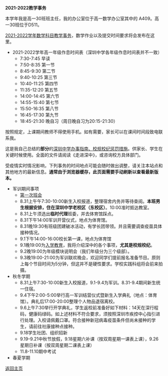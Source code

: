 **2021-2022教学事务**

本学年我是高一30班班主任，我的办公室位于高一数学办公室其中的 A409。高一30班位于D511。

[2021-2022学年数学科目教学事务](https://qiuszms.github.io/2021-2022math)，数学作业以及提交时间要求将会发布在这里。

* 2021-2022学年高一年级作息时间表（深圳中学各年级作息时间表并不一致）
  * 7:30-7:45 早读
  * 7:50-8:35 第一节
  * 8:45-9:30 第二节
  * 9:40-10:25 第三节
  * 10:40-11:25 第四节
  * 11:35-12:20 第五节
  * 14:00-14:45 第六节
  * 14:55-15:40 第七节
  * 15:50-16:35 第八节
  * 16:45-17:30 第九节
  * 18:45-21:30 晚自习（周日晚自习为20:15-21:30）

按照规定，上课期间教师不得使用手机。如有需要，家长可以在课间时间段致电联系我。

这是我自己总结的**部分**的[深圳中学办事指南、校规校纪惩罚措施](https://qiuszms.github.io/2021-2022intro2)。供家长、学生在关键时候使用。全面的文件请阅读《走进深中》，或咨询校方具体部门。

受疫情实时情况影响，下列事务的时间地点可能会随时做出调整，请关注本站点和其他地方的最新信息。**通常由于浏览器缓存，此页面需要手动刷新以查看最新版本。**

* 军训期间事项
  * [第一次班会](https://qiuszms.github.io/2021-2022intro1)
  * 8.31上午午7:30-10:00新生入校报道，整理宿舍内务并等待查阅。**本班男生根据安排，住在深圳中学老校区（东校区）**。10:00准时抵达教室。
  * 8.31上午须选出**临时代理**班委，并去体育馆踩点。
  * 8.31下午14:00军训开营仪式，地点为体育馆。
  * 8.31晚19:30有班级团建破冰活动，有学长团带领。并且需要调查疫苗具体接种情况。
  * 9.1下午14:00-16:00校长第一课，地点为体育馆
  * 9.1晚19:00为[入学教育](https://qiuszms.github.io/2021-2022intro2)，我将介绍深中的各个事项，**尤其是校规校纪**。
  * 9.2晚19:00为年级模块说明会（我们年级分为三个级部）。
  * 9.3晚19:00-21:00为军训联欢晚会，欢迎同学们提前报名准备节目。原则上每个节目时间为5分钟，但这并不是硬性要求。学校实践科组将会前来拍摄。
* 秋冬学期
  * 8.31上午7:30-10:00新生入校报道，9.1-9.4为军训。8.31-9.4期间新生统一住宿。
  * 9.4下午2:00-5:00举行高一军训结营仪式暨新生入学典礼（地点：体育馆）。典礼后17:00-20:00整理个人物品退宿离校。
  * 9.6上午7:30举行开学典礼，学生返校前准备好如下材料：14天在深行程码，健康码绿码。如上述材料不符合要求，须按照深圳市疾控中心指引进行处理。入校请佩戴口罩。符合接种新冠病毒疫苗条件但尚未接种的学生，请前往社康接种点接种。
  * 9.18学生社团、组织招新
  * 9.19-9.21中秋节放假，9.18星期六补课（按双周星期一课表上课），9.26星期日补课（按双周星期二课表上课）
  * 11.8-11.10期中考试
* 春夏学期


[返回主页](https://qiuszms.github.io)
